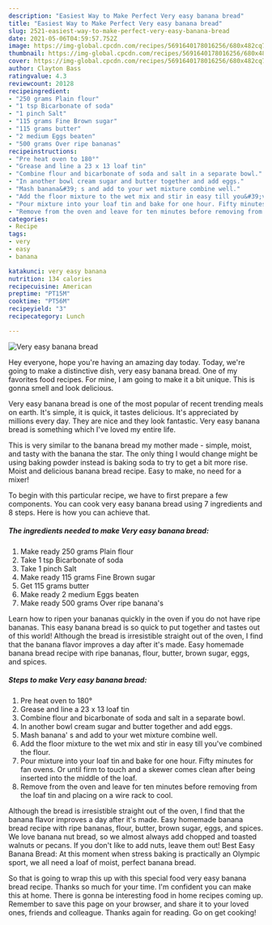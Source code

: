 ```yaml
---
description: "Easiest Way to Make Perfect Very easy banana bread"
title: "Easiest Way to Make Perfect Very easy banana bread"
slug: 2521-easiest-way-to-make-perfect-very-easy-banana-bread
date: 2021-05-06T04:59:57.752Z
image: https://img-global.cpcdn.com/recipes/5691640178016256/680x482cq70/very-easy-banana-bread-recipe-main-photo.jpg
thumbnail: https://img-global.cpcdn.com/recipes/5691640178016256/680x482cq70/very-easy-banana-bread-recipe-main-photo.jpg
cover: https://img-global.cpcdn.com/recipes/5691640178016256/680x482cq70/very-easy-banana-bread-recipe-main-photo.jpg
author: Clayton Bass
ratingvalue: 4.3
reviewcount: 20128
recipeingredient:
- "250 grams Plain flour"
- "1 tsp Bicarbonate of soda"
- "1 pinch Salt"
- "115 grams Fine Brown sugar"
- "115 grams butter"
- "2 medium Eggs beaten"
- "500 grams Over ripe bananas"
recipeinstructions:
- "Pre heat oven to 180°"
- "Grease and line a 23 x 13 loaf tin"
- "Combine flour and bicarbonate of soda and salt in a separate bowl."
- "In another bowl cream sugar and butter together and add eggs."
- "Mash banana&#39; s and add to your wet mixture combine well."
- "Add the floor mixture to the wet mix and stir in easy till you&#39;ve combined the flour."
- "Pour mixture into your loaf tin and bake for one hour. Fifty minutes for fan ovens. Or until firm to touch and a skewer comes clean after being inserted into the middle of the loaf."
- "Remove from the oven and leave for ten minutes before removing from the loaf tin and placing on a wire rack to cool."
categories:
- Recipe
tags:
- very
- easy
- banana

katakunci: very easy banana 
nutrition: 134 calories
recipecuisine: American
preptime: "PT15M"
cooktime: "PT56M"
recipeyield: "3"
recipecategory: Lunch

---
```



![Very easy banana bread](https://img-global.cpcdn.com/recipes/5691640178016256/680x482cq70/very-easy-banana-bread-recipe-main-photo.jpg)

Hey everyone, hope you're having an amazing day today. Today, we're going to make a distinctive dish, very easy banana bread. One of my favorites food recipes. For mine, I am going to make it a bit unique. This is gonna smell and look delicious.

Very easy banana bread is one of the most popular of recent trending meals on earth. It's simple, it is quick, it tastes delicious. It's appreciated by millions every day. They are nice and they look fantastic. Very easy banana bread is something which I've loved my entire life.

This is very similar to the banana bread my mother made - simple, moist, and tasty with the banana the star. The only thing I would change might be using baking powder instead is baking soda to try to get a bit more rise. Moist and delicious banana bread recipe. Easy to make, no need for a mixer!


To begin with this particular recipe, we have to first prepare a few components. You can cook very easy banana bread using 7 ingredients and 8 steps. Here is how you can achieve that.

<!--inarticleads1-->

##### The ingredients needed to make Very easy banana bread:

1. Make ready 250 grams Plain flour
1. Take 1 tsp Bicarbonate of soda
1. Take 1 pinch Salt
1. Make ready 115 grams Fine Brown sugar
1. Get 115 grams butter
1. Make ready 2 medium Eggs beaten
1. Make ready 500 grams Over ripe banana&#39;s


Learn how to ripen your bananas quickly in the oven if you do not have ripe bananas. This easy banana bread is so quick to put together and tastes out of this world! Although the bread is irresistible straight out of the oven, I find that the banana flavor improves a day after it&#39;s made. Easy homemade banana bread recipe with ripe bananas, flour, butter, brown sugar, eggs, and spices. 

<!--inarticleads2-->

##### Steps to make Very easy banana bread:

1. Pre heat oven to 180°
1. Grease and line a 23 x 13 loaf tin
1. Combine flour and bicarbonate of soda and salt in a separate bowl.
1. In another bowl cream sugar and butter together and add eggs.
1. Mash banana&#39; s and add to your wet mixture combine well.
1. Add the floor mixture to the wet mix and stir in easy till you&#39;ve combined the flour.
1. Pour mixture into your loaf tin and bake for one hour. Fifty minutes for fan ovens. Or until firm to touch and a skewer comes clean after being inserted into the middle of the loaf.
1. Remove from the oven and leave for ten minutes before removing from the loaf tin and placing on a wire rack to cool.


Although the bread is irresistible straight out of the oven, I find that the banana flavor improves a day after it&#39;s made. Easy homemade banana bread recipe with ripe bananas, flour, butter, brown sugar, eggs, and spices. We love banana nut bread, so we almost always add chopped and toasted walnuts or pecans. If you don&#39;t like to add nuts, leave them out! Best Easy Banana Bread: At this moment when stress baking is practically an Olympic sport, we all need a loaf of moist, perfect banana bread. 

So that is going to wrap this up with this special food very easy banana bread recipe. Thanks so much for your time. I'm confident you can make this at home. There is gonna be interesting food in home recipes coming up. Remember to save this page on your browser, and share it to your loved ones, friends and colleague. Thanks again for reading. Go on get cooking!
